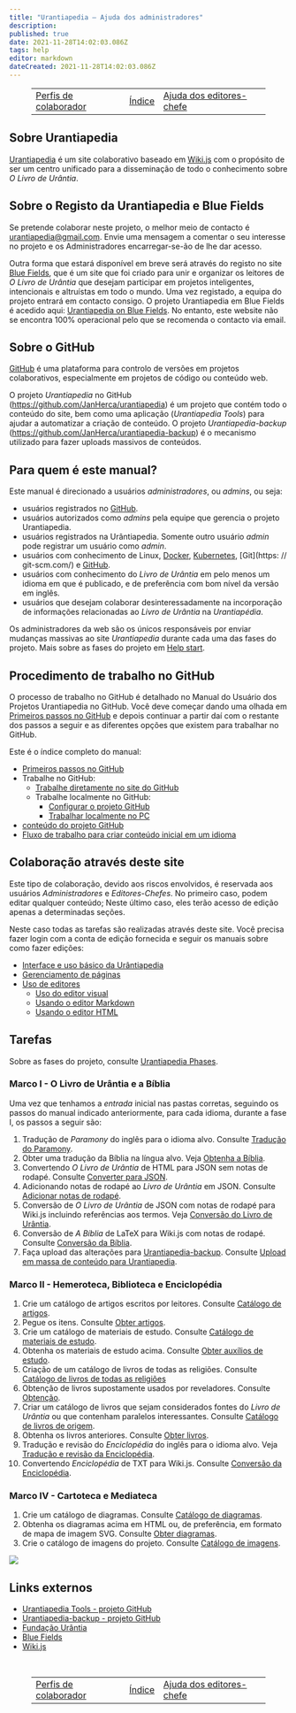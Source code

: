 ```yaml
---
title: "Urantiapedia — Ajuda dos administradores"
description: 
published: true
date: 2021-11-28T14:02:03.086Z
tags: help
editor: markdown
dateCreated: 2021-11-28T14:02:03.086Z
---
```


<figure class="table chapter-navigator">
  <table>
    <tbody>
      <tr>
        <td><a href="/pt/help/roles">Perfis de colaborador</a></td>
        <td><a href="/pt/help">Índice</a></td>
        <td><a href="/pt/help/github">Ajuda dos editores-chefe</a></td>
      </tr>
    </tbody>
  </table>
</figure>

## Sobre Urantiapedia

[Urantiapedia](https://urantiapedia.org) é um site colaborativo baseado em [Wiki.js](https://js.wiki/) com o propósito de ser um centro unificado para a disseminação de todo o conhecimento sobre *O Livro de Urântia*. 

## Sobre o Registo da Urantiapedia e Blue Fields

Se pretende colaborar neste projeto, o melhor meio de contacto é urantiapedia@gmail.com. Envie uma mensagem a comentar o seu interesse no projeto e os Administradores encarregar-se-ão de lhe dar acesso.

Outra forma que estará disponível em breve será através do registo no site [Blue Fields](https://blue-fields.netlify.app/), que é um site que foi criado para unir e organizar os leitores de *O Livro de Urântia* que desejam participar em projetos inteligentes, intencionais e altruístas em todo o mundo. Uma vez registado, a equipa do projeto entrará em contacto consigo. O projeto Urantiapedia em Blue Fields é acedido aqui: [Urantiapedia on Blue Fields](https://blue-fields.netlify.app/projects/292396532506821125). No entanto, este website não se encontra 100% operacional pelo que se recomenda o contacto via email.

## Sobre o GitHub

[GitHub](https://github.com/) é uma plataforma para controlo de versões em projetos colaborativos, especialmente em projetos de código ou conteúdo web.

O projeto *Urantiapedia* no GitHub (https://github.com/JanHerca/urantiapedia) é um projeto que contém todo o conteúdo do site, bem como uma aplicação (*Urantiapedia Tools*) para ajudar a automatizar a criação de conteúdo. O projeto *Urantiapedia-backup* (https://github.com/JanHerca/urantiapedia-backup) é o mecanismo utilizado para fazer uploads massivos de conteúdos.

## Para quem é este manual?

Este manual é direcionado a usuários *administradores*, ou *admins*, ou seja:
- usuários registrados no [GitHub](https://github.com/).
- usuários autorizados como *admins* pela equipe que gerencia o projeto Urantiapedia.
- usuários registrados na Urântiapedia. Somente outro usuário *admin* pode registrar um usuário como *admin*.
- usuários com conhecimento de Linux, [Docker](https://www.docker.com/), [Kubernetes](https://es.wikipedia.org/wiki/Kubernetes), [Git](https: // git-scm.com/) e [GitHub](https://github.com/).
- usuários com conhecimento do *Livro de Urântia* em pelo menos um idioma em que é publicado, e de preferência com bom nível da versão em inglês.
- usuários que desejam colaborar desinteressadamente na incorporação de informações relacionadas ao *Livro de Urântia* na *Urantiapédia*.

Os administradores da web são os únicos responsáveis ​​por enviar mudanças massivas ao site *Urantiapedia* durante cada uma das fases do projeto. Mais sobre as fases do projeto em [Help start](/pt/help/phases).

## Procedimento de trabalho no GitHub

O processo de trabalho no GitHub é detalhado no Manual do Usuário dos Projetos Urantiapedia no GitHub. Você deve começar dando uma olhada em [Primeiros passos no GitHub](/pt/help/github_fork) e depois continuar a partir daí com o restante dos passos a seguir e as diferentes opções que existem para trabalhar no GitHub.

Este é o índice completo do manual:
- [Primeiros passos no GitHub](/pt/help/github_fork)
- Trabalhe no GitHub:
  - [Trabalhe diretamente no site do GitHub](/pt/help/github_edit_on_web)
  - Trabalhe localmente no GitHub:
    - [Configurar o projeto GitHub](/pt/help/github_setting)
    - [Trabalhar localmente no PC](/pt/help/github_edit_local)
- [conteúdo do projeto GitHub](/pt/help/github_content)
- [Fluxo de trabalho para criar conteúdo inicial em um idioma](/pt/help/github_initial_flow)

## Colaboração através deste site

Este tipo de colaboração, devido aos riscos envolvidos, é reservada aos usuários *Administradores* e *Editores-Chefes*. No primeiro caso, podem editar qualquer conteúdo; Neste último caso, eles terão acesso de edição apenas a determinadas seções.

Neste caso todas as tarefas são realizadas através deste site. Você precisa fazer login com a conta de edição fornecida e seguir os manuais sobre como fazer edições:
- [Interface e uso básico da Urântiapedia](/pt/help/web_basics)
- [Gerenciamento de páginas](/pt/help/web_pages)
- [Uso de editores](/pt/help/web_editors)
  - [Uso do editor visual](/pt/help/web_visual_editor)
  - [Usando o editor Markdown](/pt/help/web_markdown_editor)
  - [Usando o editor HTML](/pt/help/web_html_editor)

## Tarefas

Sobre as fases do projeto, consulte [Urantiapedia Phases](/pt/help/phases).

### Marco I - O Livro de Urântia e a Bíblia

Uma vez que tenhamos a _entrada_ inicial nas pastas corretas, seguindo os passos do manual indicado anteriormente, para cada idioma, durante a fase I, os passos a seguir são:
1. Tradução de *Paramony* do inglês para o idioma alvo. Consulte [Tradução do Paramony](/pt/help/github_paramony).
2. Obter uma tradução da Bíblia na língua alvo. Veja [Obtenha a Bíblia](/pt/help/github_bible).
3. Convertendo *O Livro de Urântia* de HTML para JSON sem notas de rodapé. Consulte [Converter para JSON](/pt/help/github_book_json).
4. Adicionando notas de rodapé ao *Livro de Urântia* em JSON. Consulte [Adicionar notas de rodapé](/pt/help/github_footnotes).
5. Conversão de *O Livro de Urântia* de JSON com notas de rodapé para Wiki.js incluindo referências aos termos. Veja [Conversão do Livro de Urântia](/pt/help/github_book_to_wiki).
6. Conversão de *A Bíblia* de LaTeX para Wiki.js com notas de rodapé. Consulte [Conversão da Bíblia](/pt/help/github_bible_to_wiki).
7. Faça upload das alterações para [Urantiapedia-backup](https://github.com/JanHerca/urantiapedia-backup). Consulte [Upload em massa de conteúdo para Urantiapedia](/pt/help/github_upload).

### Marco II - Hemeroteca, Biblioteca e Enciclopédia

1. Crie um catálogo de artigos escritos por leitores. Consulte [Catálogo de artigos](/pt/help/github_articles_catalog).
2. Pegue os itens. Consulte [Obter artigos](/pt/help/github_articles_markdown).
3. Crie um catálogo de materiais de estudo. Consulte [Catálogo de materiais de estudo](/pt/help/github_studyaids_catalog).
4. Obtenha os materiais de estudo acima. Consulte [Obter auxílios de estudo](/pt/help/github_studyaids_markdown).
5. Criação de um catálogo de livros de todas as religiões. Consulte [Catálogo de livros de todas as religiões](/pt/help/github_religious_books_catalog)
6. Obtenção de livros supostamente usados ​​por reveladores. Consulte [Obtenção](/pt/help/github_sourcebooks_markdown).
7. Criar um catálogo de livros que sejam considerados fontes do *Livro de Urântia* ou que contenham paralelos interessantes. Consulte [Catálogo de livros de origem](/pt/help/github_sourcebooks_catalog).
8. Obtenha os livros anteriores. Consulte [Obter livros](/pt/help/github_sourcebooks_markdown).
9. Tradução e revisão do *Enciclopédia* do inglês para o idioma alvo. Veja [Tradução e revisão da Enciclopédia](/pt/help/github_topicindex).
10. Convertendo *Enciclopédia* de TXT para Wiki.js. Consulte [Conversão da Enciclopédia](/pt/help/github_topicindex_to_wiki).

### Marco IV - Cartoteca e Mediateca

1. Crie um catálogo de diagramas. Consulte [Catálogo de diagramas](/pt/help/github_diagrams_catalog).
2. Obtenha os diagramas acima em HTML ou, de preferência, em formato de mapa de imagem SVG. Consulte [Obter diagramas](/pt/help/github_diagrams_svg).
3. Crie o catálogo de imagens do projeto. Consulte [Catálogo de imagens](/pt/help/github_images_catalog).


![](/image/help/formatos.png)

## Links externos 

- [Urantiapedia Tools - projeto GitHub](https://github.com/JanHerca/urantiapedia)
- [Urantiapedia-backup - projeto GitHub](https://github.com/JanHerca/urantiapedia-backup) 
- [Fundação Urântia](https://www.urantia.org/) 
- [Blue Fields](https://blue-fields.netlify.app/) 
- [Wiki.js](https://js.wiki/) 


<br>

<figure class="table chapter-navigator">
  <table>
    <tbody>
      <tr>
        <td><a href="/pt/help/roles">Perfis de colaborador</a></td>
        <td><a href="/pt/help">Índice</a></td>
        <td><a href="/pt/help/github">Ajuda dos editores-chefe</a></td>
      </tr>
    </tbody>
  </table>
</figure>